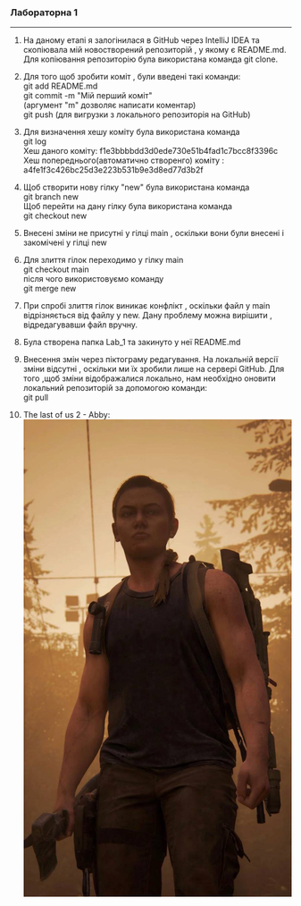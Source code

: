 ###  Лабораторна 1
***
1) На даному етапі я залогінилася в GitHub через IntelliJ IDEA та скопіювала мій новостворений репозиторій , у якому є README.md. Для копіювання репозиторію була використана команда git clone.

2) Для того щоб зробити коміт , були введені такі команди:             
git add README.md     
git commit -m "Мій перший коміт"    
(аргумент "m" дозволяє написати коментар)     
git push (для вигрузки з локального репозиторія на GitHub)

3) Для визначення хешу коміту була використана команда    
git log    
Хеш даного коміту:   f1e3bbbbdd3d0ede730e51b4fad1c7bcc8f3396c    
Хеш попереднього(автоматично створенго) коміту :    a4fe1f3c426bc25d3e223b531b9e3d8ed77d3b2f      

4) Щоб створити нову гілку "new" була використана команда               
git branch new                              
Щоб перейти на дану гілку була використана команда                                                     
git checkout new

5) Внесені зміни не присутні у гілці main , оскільки вони були внесені і закомічені у гілці new

6) Для злиття гілок переходимо у гілку main    
git checkout main      
після чого використовуємо команду                      
git merge new

7) При спробі злиття гілок виникає конфлікт , оскільки файл у main відрізняється від файлу у new.
Дану проблему можна вирішити , відредагувавши файл вручну.

8) Була створена папка Lab_1 та закинуто у неї README.md

9) Внесення змін через піктограму редагування. На локальній версії зміни відсутні , оскільки ми їх 
зробили лише на сервері GitHub. Для того ,щоб зміни відображалися локально, нам необхідно оновити 
локальний репозиторій за допомогою команди:                       
git pull

10) The last of us 2 - Abby: 
    ![alt text](https://raw.githubusercontent.com/JuliaKut/Programming-technologies/main/Lab_1/Abby.jpeg)